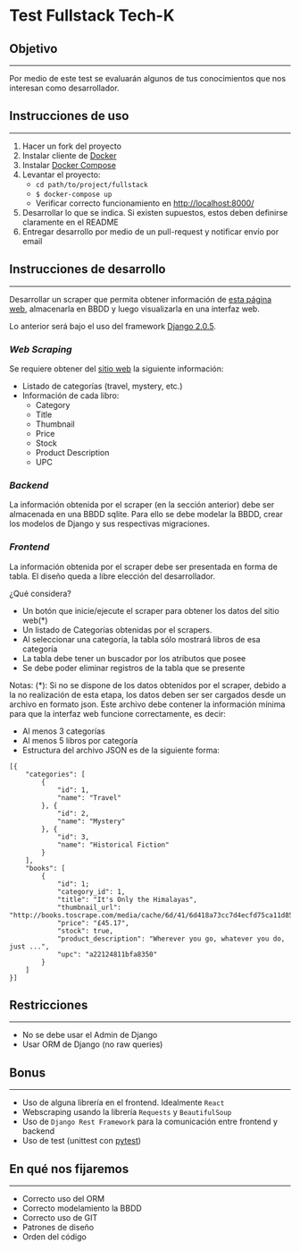 # Test Fullstack Tech-K

## Objetivo
---
Por medio de este test se evaluarán algunos de tus conocimientos que nos interesan como desarrollador.

## Instrucciones de uso
---
1. Hacer un fork del proyecto
2. Instalar cliente de [Docker](https://www.docker.com/)
3. Instalar [Docker Compose](https://docs.docker.com/compose/)
4. Levantar el proyecto:
    * `cd path/to/project/fullstack`
    * `$ docker-compose up`
    * Verificar correcto funcionamiento en [http://localhost:8000/](http://localhost:8000/)
5. Desarrollar lo que se indica. Si existen supuestos, estos deben definirse claramente en el README
6. Entregar desarrollo por medio de un pull-request y notificar envío por email


## Instrucciones de desarrollo
---
Desarrollar un scraper que permita obtener información de [esta página web](http://books.toscrape.com/index.html), almacenarla en BBDD y luego visualizarla en una interfaz web. 

Lo anterior será bajo el uso del framework [Django 2.0.5](https://www.djangoproject.com/).

### *Web Scraping*

Se requiere obtener del [sitio web](http://books.toscrape.com/index.html) la siguiente información:

* Listado de categorías (travel, mystery, etc.)
* Información de cada libro:
  * Category
  * Title
  * Thumbnail
  * Price
  * Stock
  * Product Description
  * UPC


### *Backend*

La información obtenida por el scraper (en la sección anterior) debe ser almacenada en una BBDD sqlite. Para ello se debe modelar la BBDD, crear los modelos de Django y sus respectivas migraciones.

### *Frontend*

La información obtenida por el scraper debe ser presentada en forma de tabla. El diseño queda a libre elección del desarrollador.

¿Qué considera?
* Un botón que inicie/ejecute el scraper para obtener los datos del sitio web(*)
* Un listado de Categorías obtenidas por el scrapers.
* Al seleccionar una categoría, la tabla sólo mostrará libros de esa categoría
* La tabla debe tener un buscador por los atributos que posee
* Se debe poder eliminar registros de la tabla que se presente

Notas:
(*): Si no se dispone de los datos obtenidos por el scraper, debido a la no realización de esta etapa, los datos deben ser ser cargados desde un archivo en formato json. Este archivo debe contener la información mínima para que la interfaz web funcione correctamente, es decir:
* Al menos 3 categorías
* Al menos 5 libros por categoría
* Estructura del archivo JSON es de la siguiente forma:
```
[{
    "categories": [
        {
            "id": 1,
            "name": "Travel"
        }, {
            "id": 2,
            "name": "Mystery"
        }, {
            "id": 3,
            "name": "Historical Fiction"
        }
    ],
    "books": [
        {
            "id": 1;
            "category_id": 1,
            "title": "It's Only the Himalayas",
            "thumbnail_url": "http://books.toscrape.com/media/cache/6d/41/6d418a73cc7d4ecfd75ca11d854041db.jpg",
            "price": "£45.17",
            "stock": true,
            "product_description": "Wherever you go, whatever you do, just ...",
            "upc": "a22124811bfa8350"
        }
    ]
}]
```

## Restricciones
---
* No se debe usar el Admin de Django
* Usar ORM de Django (no raw queries)


## Bonus
---
* Uso de alguna librería en el frontend. Idealmente `React`
* Webscraping usando la librería `Requests` y `BeautifulSoup`
* Uso de `Django Rest Framework` para la comunicación entre frontend y backend
* Uso de test (unittest con [pytest](https://docs.pytest.org/en/latest/))


## En qué nos fijaremos 
---
* Correcto uso del ORM
* Correcto modelamiento la BBDD
* Correcto uso de GIT
* Patrones de diseño
* Orden del código

